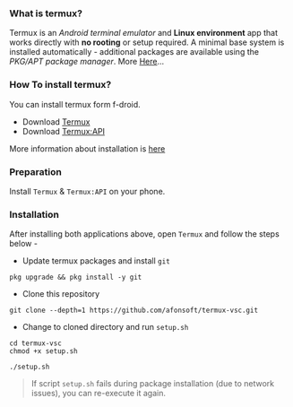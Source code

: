 ### What is termux?

Termux is an *Android terminal emulator* and **Linux environment** app that works directly with **no rooting** or setup required. A minimal base system is installed automatically - additional packages are available using the *PKG/APT package manager*. More [Here](https://termux.com/)... <br />

### How To install termux?

You can install termux form f-droid. <br />

- Download [Termux](https://f-droid.org/packages/com.termux/) <br />
- Download [Termux:API](https://f-droid.org/packages/com.termux.api/) <br />

More information about installation is [here](https://wiki.termux.com/wiki/Main_Page) <br />

### Preparation

Install `Termux` & `Termux:API` on your phone.

### Installation

After installing both applications above, open `Termux` and follow the steps below -

- Update termux packages and install `git`
```
pkg upgrade && pkg install -y git
```

- Clone this repository
```
git clone --depth=1 https://github.com/afonsoft/termux-vsc.git
```
- Change to cloned directory and run `setup.sh` 
```
cd termux-vsc
chmod +x setup.sh
```
```
./setup.sh
```
> If script `setup.sh` fails during package installation (due to network issues), you can re-execute it again.

